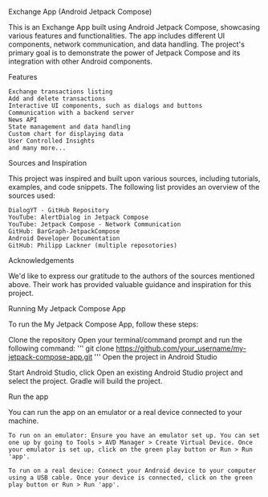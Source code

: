 Exchange App (Android Jetpack Compose)

This is an Exchange App built using Android Jetpack Compose, showcasing various features and functionalities. The app includes different UI components, network communication, and data handling. The project's primary goal is to demonstrate the power of Jetpack Compose and its integration with other Android components.

Features

    Exchange transactions listing
    Add and delete transactions
    Interactive UI components, such as dialogs and buttons
    Communication with a backend server
    News API
    State management and data handling
    Custom chart for displaying data
    User Controlled Insights
    and many more...

Sources and Inspiration

This project was inspired and built upon various sources, including tutorials, examples, and code snippets. The following list provides an overview of the sources used:

    DialogYT - GitHub Repository
    YouTube: AlertDialog in Jetpack Compose
    YouTube: Jetpack Compose - Network Communication
    GitHub: BarGraph-JetpackCompose
    Android Developer Documentation
    GitHub: Philipp Lackner (multiple reposotories)

Acknowledgements

We'd like to express our gratitude to the authors of the sources mentioned above. Their work has provided valuable guidance and inspiration for this project.

Running My Jetpack Compose App

To run the My Jetpack Compose App, follow these steps:

Clone the repository
 Open your terminal/command prompt and run the following command:
'''
git clone https://github.com/your_username/my-jetpack-compose-app.git
'''
Open the project in Android Studio

Start Android Studio, click Open an existing Android Studio project and select the project. Gradle will build the project.

Run the app

You can run the app on an emulator or a real device connected to your machine.

    To run on an emulator: Ensure you have an emulator set up. You can set one up by going to Tools > AVD Manager > Create Virtual Device. Once your emulator is set up, click on the green play button or Run > Run 'app'.

    To run on a real device: Connect your Android device to your computer using a USB cable. Once your device is connected, click on the green play button or Run > Run 'app'.
